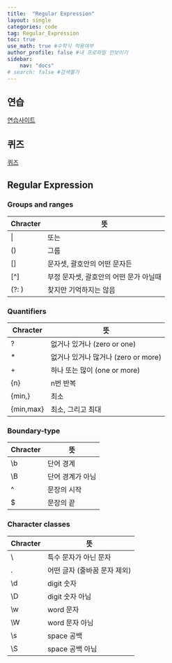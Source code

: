 ```yaml
---
title:  "Regular Expression"
layout: single
categories: code
tag: Regular_Expression
toc: true
use_math: true #수학식 적용여부
author_profile: false #내 프로파일 안보이기
sidebar:
    nav: "docs" 
# search: false #검색불가
---
```

## 연습
[연습사이트](regexr.com/5mhou)
## 퀴즈
[퀴즈](https://regexone.com/)
## Regular Expression 
### Groups and ranges

|Chracter| 뜻|
|---|---|
| \|	|또는|
|()	|그룹|
|[]	|문자셋, 괄호안의 어떤 문자든|
|[^]	|부정 문자셋, 괄호안의 어떤 문가 아닐때|
|(?: )	|찾지만 기억하지는 않음|

### Quantifiers

|Chracter |뜻|
|---|---|
|?	|없거나 있거나 (zero or one)|
|*	|없거나 있거나 많거나 (zero or more)|
|+	|하나 또는 많이 (one or more)|
|{n}	|n번 반복|
|{min,}	|최소|
|{min,max}|	최소, 그리고 최대|

### Boundary-type

|Chracter	|뜻|
|---|---|
|\b	|단어 경계|
|\B	|단어 경계가 아님|
|^|	문장의 시작|
|$	|문장의 끝|

### Character classes

|Chracter|	뜻|
|---|---|
|\	|특수 문자가 아닌 문자|
|.|	어떤 글자 (줄바꿈 문자 제외)|
|\d	|digit 숫자|
|\D	|digit 숫자 아님|
|\w	|word 문자|
|\W	|word 문자 아님|
|\s	|space 공백|
|\S	|space 공백 아님|

